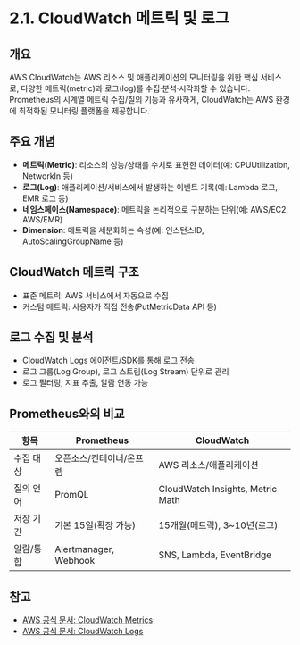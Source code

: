 # 2.1. CloudWatch 메트릭 및 로그

## 개요
AWS CloudWatch는 AWS 리소스 및 애플리케이션의 모니터링을 위한 핵심 서비스로, 다양한 메트릭(metric)과 로그(log)를 수집·분석·시각화할 수 있습니다.  
Prometheus의 시계열 메트릭 수집/질의 기능과 유사하게, CloudWatch는 AWS 환경에 최적화된 모니터링 플랫폼을 제공합니다.

## 주요 개념
- **메트릭(Metric)**: 리소스의 성능/상태를 수치로 표현한 데이터(예: CPUUtilization, NetworkIn 등)
- **로그(Log)**: 애플리케이션/서비스에서 발생하는 이벤트 기록(예: Lambda 로그, EMR 로그 등)
- **네임스페이스(Namespace)**: 메트릭을 논리적으로 구분하는 단위(예: AWS/EC2, AWS/EMR)
- **Dimension**: 메트릭을 세분화하는 속성(예: 인스턴스ID, AutoScalingGroupName 등)

## CloudWatch 메트릭 구조
- 표준 메트릭: AWS 서비스에서 자동으로 수집
- 커스텀 메트릭: 사용자가 직접 전송(PutMetricData API 등)

## 로그 수집 및 분석
- CloudWatch Logs 에이전트/SDK를 통해 로그 전송
- 로그 그룹(Log Group), 로그 스트림(Log Stream) 단위로 관리
- 로그 필터링, 지표 추출, 알람 연동 가능

## Prometheus와의 비교
| 항목      | Prometheus               | CloudWatch                       |
| --------- | ------------------------ | -------------------------------- |
| 수집 대상 | 오픈소스/컨테이너/온프렘 | AWS 리소스/애플리케이션          |
| 질의 언어 | PromQL                   | CloudWatch Insights, Metric Math |
| 저장 기간 | 기본 15일(확장 가능)     | 15개월(메트릭), 3~10년(로그)     |
| 알람/통합 | Alertmanager, Webhook    | SNS, Lambda, EventBridge         |

## 참고
- [AWS 공식 문서: CloudWatch Metrics](https://docs.aws.amazon.com/ko_kr/AmazonCloudWatch/latest/monitoring/working_with_metrics.html)
- [AWS 공식 문서: CloudWatch Logs](https://docs.aws.amazon.com/ko_kr/AmazonCloudWatch/latest/logs/WhatIsCloudWatchLogs.html)
